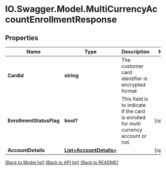 # IO.Swagger.Model.MultiCurrencyAccountEnrollmentResponse
## Properties

Name | Type | Description | Notes
------------ | ------------- | ------------- | -------------
**CardId** | **string** | The customer card identifier in encrypted format | 
**EnrollmentStatusFlag** | **bool?** | This field is to indicate if the card is enrolled for multi currency account or not. | [optional] 
**AccountDetails** | [**List&lt;AccountDetails&gt;**](AccountDetails.md) |  | [optional] 

[[Back to Model list]](../README.md#documentation-for-models) [[Back to API list]](../README.md#documentation-for-api-endpoints) [[Back to README]](../README.md)

